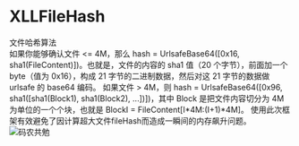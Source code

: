 # XLLFileHash
文件哈希算法</br>
如果你能够确认文件 <= 4M，那么 hash = UrlsafeBase64([0x16, sha1(FileContent)])。也就是，文件的内容的 sha1 值（20 个字节），前面加一个 byte（值为 0x16），构成 21 字节的二进制数据，然后对这 21 字节的数据做 urlsafe 的 base64 编码。
如果文件 > 4M，则 hash = UrlsafeBase64([0x96, sha1([sha1(Block1), sha1(Block2), ...])])，其中 Block 是把文件内容切分为 4M 为单位的一个个块，也就是 BlockI = FileContent[I*4M:(I+1)*4M]。
使用此次框架有效避免了因计算超大文件fileHash而造成一瞬间的内存飙升问题。
![码农共勉](https://github.com/b593771943/XLLFileHash/raw/master/timg.jpeg)

